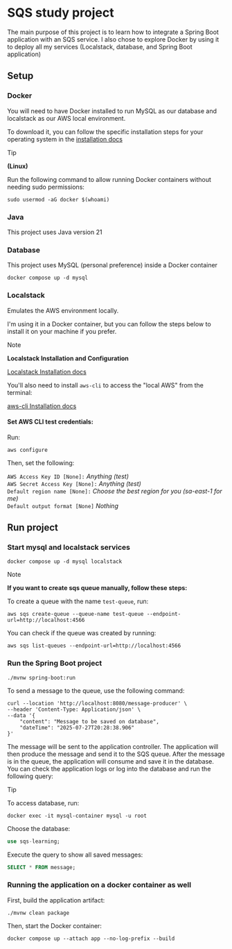 # SQS study project

The main purpose of this project is to learn how to integrate a Spring Boot application with an SQS service. I also chose to explore Docker by using it to deploy all my services (Localstack, database, and Spring Boot application)

## Setup

### Docker

You will need to have Docker installed to run MySQL as our database and localstack as our AWS local environment.

To download it, you can follow the specific installation steps for your operating system in the [installation docs](https://docs.docker.com/engine/install/)

> [!TIP]
> **(Linux)**
> 
> Run the following command to allow running Docker containers without needing sudo permissions:
> ```shell
> sudo usermod -aG docker $(whoami)
> ```

### Java

This project uses Java version 21

### Database

This project uses MySQL (personal preference) inside a Docker container

```shell
docker compose up -d mysql
```

### Localstack

Emulates the AWS environment locally.

I'm using it in a Docker container, but you can follow the steps below to install it on your machine if you prefer.

> [!NOTE]
> **Localstack Installation and Configuration**
> 
> [Localstack Installation docs](https://docs.localstack.cloud/aws/getting-started/installation/)
> 
> You'll also need to install `aws-cli` to access the "local AWS" from the terminal:
> 
> [aws-cli Installation docs](https://docs.aws.amazon.com/cli/latest/userguide/getting-started-install.html)
>
> #### Set AWS CLI test credentials:
>
> Run:
> ```shell
> aws configure
> ```
> 
> Then, set the following:
> 
> ```AWS Access Key ID [None]:``` _Anything (test)_</br>
> ```AWS Secret Access Key [None]:``` _Anything (test)_</br>
> ```Default region name [None]:``` _Choose the best region for you (sa-east-1 for me)_</br>
> ```Default output format [None]``` _Nothing_

## Run project

### Start mysql and localstack services

```shell
docker compose up -d mysql localstack
```

> [!NOTE]
> **If you want to create sqs queue manually, follow these steps:**
> 
> To create a queue with the name `test-queue`, run:
> ```shell
> aws sqs create-queue --queue-name test-queue --endpoint-url=http://localhost:4566
> ```
> 
> You can check if the queue was created by running:
> ```shell
> aws sqs list-queues --endpoint-url=http://localhost:4566
> ```

### Run the Spring Boot project

```shell
./mvnw spring-boot:run
```

To send a message to the queue, use the following command: 
```shell
curl --location 'http://localhost:8080/message-producer' \
--header 'Content-Type: Application/json' \
--data '{
    "content": "Message to be saved on database",
    "dateTime": "2025-07-27T20:28:38.906"
}'
```

The message will be sent to the application controller. The application will then produce the message and send it to the SQS queue. After the message is in the queue, the application will consume and save it in the database.</br>
You can check the application logs or log into the database and run the following query:

> [!TIP]
> To access database, run:
> ```shell
> docker exec -it mysql-container mysql -u root
> ```
> Choose the database:
> ```sql 
> use sqs-learning;
> ```
> 
> Execute the query to show all saved messages:
> ```sql
> SELECT * FROM message;
> ```

### Running the application on a docker container as well

First, build the application artifact:
```shell
./mvnw clean package
```

Then, start the Docker container:
```shell
docker compose up --attach app --no-log-prefix --build    
```